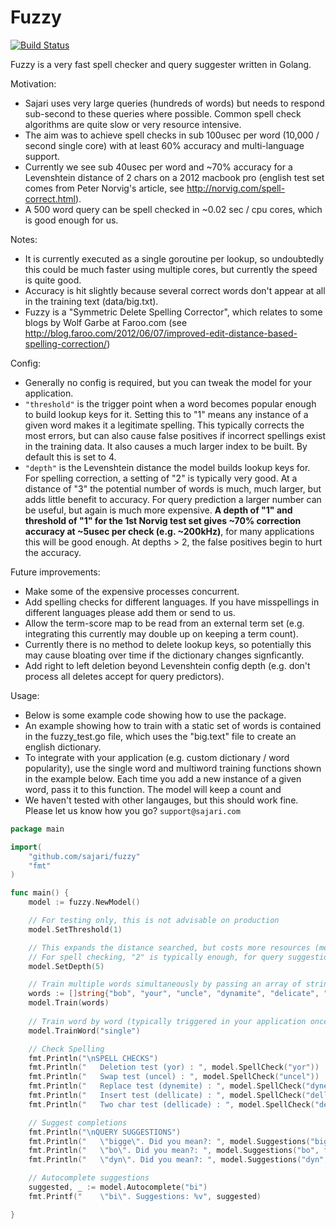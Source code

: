 # Fuzzy
[![Build Status](https://travis-ci.org/sajari/fuzzy.svg?branch=master)](https://travis-ci.org/sajari/fuzzy)

Fuzzy is a very fast spell checker and query suggester written in Golang. 

Motivation:
- Sajari uses very large queries (hundreds of words) but needs to respond sub-second to these queries where possible. Common spell check algorithms are quite slow or very resource intensive.
- The aim was to achieve spell checks in sub 100usec per word (10,000 / second single core) with at least 60% accuracy and multi-language support.
- Currently we see sub 40usec per word and ~70% accuracy for a Levenshtein distance of 2 chars on a 2012 macbook pro (english test set comes from Peter Norvig's article, see http://norvig.com/spell-correct.html). 
- A 500 word query can be spell checked in ~0.02 sec / cpu cores, which is good enough for us.

Notes:
- It is currently executed as a single goroutine per lookup, so undoubtedly this could be much faster using multiple cores, but currently the speed is quite good.
- Accuracy is hit slightly because several correct words don't appear at all in the training text (data/big.txt).
- Fuzzy is a "Symmetric Delete Spelling Corrector", which relates to some blogs by Wolf Garbe at Faroo.com (see http://blog.faroo.com/2012/06/07/improved-edit-distance-based-spelling-correction/)

Config:
- Generally no config is required, but you can tweak the model for your application. 
- `"threshold"` is the trigger point when a word becomes popular enough to build lookup keys for it. Setting this to "1" means any instance of a given word makes it a legitimate spelling. This typically corrects the most errors, but can also cause false positives if incorrect spellings exist in the training data. It also causes a much larger index to be built. By default this is set to 4.
- `"depth"` is the Levenshtein distance the model builds lookup keys for. For spelling correction, a setting of "2" is typically very good. At a distance of "3" the potential number of words is much, much larger, but adds little benefit to accuracy. For query prediction a larger number can be useful, but again is much more expensive. **A depth of "1" and threshold of "1" for the 1st Norvig test set gives ~70% correction accuracy at ~5usec per check (e.g. ~200kHz)**, for many applications this will be good enough. At depths > 2, the false positives begin to hurt the accuracy.

Future improvements:
- Make some of the expensive processes concurrent. 
- Add spelling checks for different languages. If you have misspellings in different languages please add them or send to us.
- Allow the term-score map to be read from an external term set (e.g. integrating this currently may double up on keeping a term count).
- Currently there is no method to delete lookup keys, so potentially this may cause bloating over time if the dictionary changes signficantly.
- Add right to left deletion beyond Levenshtein config depth (e.g. don't process all deletes accept for query predictors).

Usage:
- Below is some example code showing how to use the package.
- An example showing how to train with a static set of words is contained in the fuzzy_test.go file, which uses the "big.text" file to create an english dictionary. 
- To integrate with your application (e.g. custom dictionary / word popularity), use the single word and multiword training functions shown in the example below. Each time you add a new instance of a given word, pass it to this function. The model will keep a count and 
- We haven't tested with other langauges, but this should work fine. Please let us know how you go? `support@sajari.com`


```go
package main 

import(
	"github.com/sajari/fuzzy"
	"fmt"
)

func main() {
	model := fuzzy.NewModel()

	// For testing only, this is not advisable on production
	model.SetThreshold(1)

	// This expands the distance searched, but costs more resources (memory and time). 
	// For spell checking, "2" is typically enough, for query suggestions this can be higher
	model.SetDepth(5)

	// Train multiple words simultaneously by passing an array of strings to the "Train" function
	words := []string{"bob", "your", "uncle", "dynamite", "delicate", "biggest", "big", "bigger", "aunty", "you're"}
	model.Train(words)
	
	// Train word by word (typically triggered in your application once a given word is popular enough)
	model.TrainWord("single")

	// Check Spelling
	fmt.Println("\nSPELL CHECKS")
	fmt.Println("	Deletion test (yor) : ", model.SpellCheck("yor"))
	fmt.Println("	Swap test (uncel) : ", model.SpellCheck("uncel"))
	fmt.Println("	Replace test (dynemite) : ", model.SpellCheck("dynemite"))
	fmt.Println("	Insert test (dellicate) : ", model.SpellCheck("dellicate"))
	fmt.Println("	Two char test (dellicade) : ", model.SpellCheck("dellicade"))

	// Suggest completions
	fmt.Println("\nQUERY SUGGESTIONS")
	fmt.Println("	\"bigge\". Did you mean?: ", model.Suggestions("bigge", false))
	fmt.Println("	\"bo\". Did you mean?: ", model.Suggestions("bo", false))
	fmt.Println("	\"dyn\". Did you mean?: ", model.Suggestions("dyn", false))

	// Autocomplete suggestions
	suggested, _ := model.Autocomplete("bi")
	fmt.Printf("	\"bi\". Suggestions: %v", suggested)

}
```